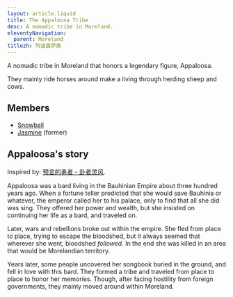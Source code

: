 ```yaml
---
layout: article.liquid
title: The Appaloosa Tribe
desc: A nomadic tribe in Moreland.
eleventyNavigation:
  parent: Moreland
titlezh: 阿波露萨族
---
```


A nomadic tribe in Moreland that honors a legendary figure, Appaloosa.

They mainly ride horses around make a living through herding sheep and cows.

## Members

- [Snowball](/characters/snowball/)
- [Jasmine](/characters/jasmine/) (former)

## Appaloosa's story

Inspired by: [预言的勇者 - 卦者灵风](https://www.bilibili.com/video/BV1Zf4y1Z75m/).

Appaloosa was a bard living in the Bauhinian Empire about three hundred years ago. When a fortune teller predicted that she would save Bauhinia or whatever, the emperor called her to his palace, only to find that all she did was sing. They offered her power and wealth, but she insisted on continuing her life as a bard, and traveled on.

Later, wars and rebellions broke out within the empire. She fled from place to place, trying to escape the bloodshed, but it always seemed that wherever she went, bloodshed *followed*. In the end she was killed in an area that would be Morelandian territory.

Years later, some people uncovered her songbook buried in the ground, and fell in love with this bard. They formed a tribe and traveled from place to place to honor her memories. Though, after facing hostility from foreign governments, they mainly moved around within Moreland.
